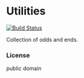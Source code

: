 # Utilities

[![Build Status](https://travis-ci.org/republic-of-almost/utilities.svg?branch=master)](https://travis-ci.org/republic-of-almost/utilities)

Collection of odds and ends.

### License 

public domain
